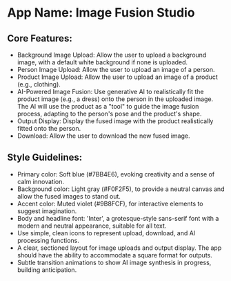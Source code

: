 # **App Name**: Image Fusion Studio

## Core Features:

- Background Image Upload: Allow the user to upload a background image, with a default white background if none is uploaded.
- Person Image Upload: Allow the user to upload an image of a person.
- Product Image Upload: Allow the user to upload an image of a product (e.g., clothing).
- AI-Powered Image Fusion: Use generative AI to realistically fit the product image (e.g., a dress) onto the person in the uploaded image. The AI will use the product as a "tool" to guide the image fusion process, adapting to the person's pose and the product's shape.
- Output Display: Display the fused image with the product realistically fitted onto the person.
- Download: Allow the user to download the new fused image.

## Style Guidelines:

- Primary color: Soft blue (#7BB4E6), evoking creativity and a sense of calm innovation.
- Background color: Light gray (#F0F2F5), to provide a neutral canvas and allow the fused images to stand out.
- Accent color: Muted violet (#9B8FCF), for interactive elements to suggest imagination.
- Body and headline font: 'Inter', a grotesque-style sans-serif font with a modern and neutral appearance, suitable for all text.
- Use simple, clean icons to represent upload, download, and AI processing functions.
- A clear, sectioned layout for image uploads and output display. The app should have the ability to accommodate a square format for outputs.
- Subtle transition animations to show AI image synthesis in progress, building anticipation.